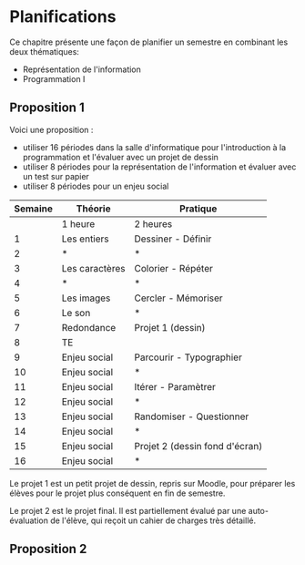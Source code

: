# Planifications

Ce chapitre présente une façon de planifier un semestre en combinant les deux  thématiques:

- Représentation de l'information
- Programmation I

<!--
Créer le tableau dans le classer Excel planification.xlsx
Copier le tableau dans le générateur de table online
https://www.tablesgenerator.com/markdown_tables
Coller le code Markdown ci-dessous
-->

## Proposition 1

Voici une proposition :

- utiliser 16 périodes dans la salle d'informatique pour l'introduction à la programmation et l'évaluer avec un projet de dessin
- utiliser 8 périodes pour la représentation de l'information et évaluer avec un test sur papier
- utiliser 8 périodes pour un enjeu social

| Semaine | Théorie        | Pratique                       |
|---------|----------------|--------------------------------|
|         | 1 heure        | 2 heures                       |
| 1       | Les entiers    | Dessiner - Définir             |
| 2       | *              | *                              |
| 3       | Les caractères | Colorier - Répéter             |
| 4       | *              | *                              |
| 5       | Les images     | Cercler - Mémoriser            |
| 6       | Le son         | *                              |
| 7       | Redondance     | Projet 1 (dessin)              |
| 8       | TE             |                                |
| 9       | Enjeu social   | Parcourir - Typographier       |
| 10      | Enjeu social   | *                              |
| 11      | Enjeu social   | Itérer - Paramètrer            |
| 12      | Enjeu social   | *                              |
| 13      | Enjeu social   | Randomiser - Questionner       |
| 14      | Enjeu social   | *                              |
| 15      | Enjeu social   | Projet 2 (dessin fond d'écran) |
| 16      | Enjeu social   | *                              |

Le projet 1 est un petit projet de dessin, repris sur Moodle, pour préparer les élèves pour le projet plus conséquent en fin de semestre.

Le projet 2 est le projet final. Il est partiellement évalué par une auto-évaluation de l'élève, qui reçoit un cahier de charges très détaillé.

## Proposition 2
